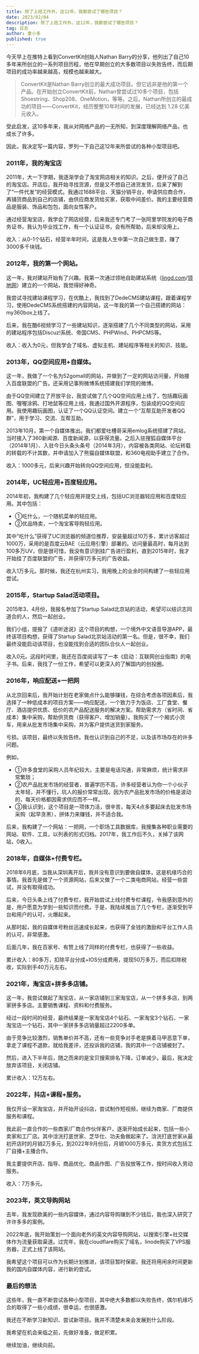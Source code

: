 ```yaml
--- 
title: 除了上班工作外，这12年，我都尝试了哪些项目？
date: 2023/02/04
description: 除了上班工作外，这12年，我都尝试了哪些项目？
tag: 日志
author: 拿小多
published: true
---
```


今天早上在推特上看到ConvertKit创始人Nathan Barry的分享，他列出了自己10多年来所创立的一系列项目历程，他在早期创立的大多数项目以失败告终，而后期项目的成功率越来越高，规模也越来越大。

> ConvertKit是Nathan Barry创立的最大成功项目。但它远非是他的第一个产品。在开始创立ConvertKit前，Nathan曾尝试过10多个项目，包括Shoestring、Shop208、OneMotion，等等。之后，Nathan所创立的最成功的项目——ConvertKit，经历整整10年时间的发展，已经达到 1.28 亿美元收入。

受此启发，这10多年来，我从对网络产品的一无所知，到深度理解网络产品，也成长了许多。

因此，我决定写一篇内容，罗列一下自己这12年来所尝试的各种小型项目吧。

### 2011年，我的淘宝店

2011年，大一下学期，我逐渐学会了淘宝网店相关的知识。之后，便开设了自己的淘宝店。开店后，我开始寻找货源，但是又不想自己进货发货，后来了解到了“一件代发”的经营模式。我通过1688平台、天猫分销平台，申请供应商合作，再铺货商品到自己的店铺，由供应商发货给买家，获取中间差价。我的主要经营商品是服装、饰品和包包，面向女性客户。

通过经营淘宝店，我学会了网店经营，后来我还专门考了一张阿里学院发的电子商务证书，我认为毕业找工作，有一个认证证书，会有所帮助，后来却没用上。

收入：从0-1个钻石，经营半年时间，这是我人生中第一次自己做生意，赚了3000多千块钱。

### 2012年，我的第一个网站。

这一年，我对建站开始有了兴趣。我第一次通过领地自助建站系统（[lingd.com](http://www.lingd.com/)/[领地网](http://www.lingw.net/)）建立的一个网站，我觉得好神奇。

我尝试寻找建站课程学习，在优酷上，我找到了DedeCMS建站课程，跟着课程学习，使用DedeCMS系统搭建的内容网站，这一年我的第一个自己搭建的网站：my360box上线了。

后来，我在酷6视频学习了一些建站知识，逐渐搭建了几个不同类型的网站，采用的建站程序包括Discuz!系统、帝国CMS、PHPWind、PHPCMS等。

收入：收入为0元，但我学会了域名、虚拟主机、建站程序等相关的知识、技能。

### 2013年，QQ空间应用+自媒体。

这一年，我做了一个名为52gomall的网站，并做到了一定的网站访问量，开始接入百度联盟的广告。还采用记事狗微博系统搭建我们学院的微博。

由于QQ空间建立了开放平台，我尝试做了几个QQ空间应用上线了，包括趣玩画图、喔喔涂鸦、打地鼠等应用上线，我通过国外开源程序，包装成的QQ空间应用。我使用趣玩画图，认证了一个QQ认证空间。建立一个“互帮互助开发者QQ群”，用于学习、交流、互帮互助。

2013年10月，第一个自媒体推出。我们都爱吐槽哥采用emlog系统搭建了网站，当时接入了360新闻源、百度新闻源，以获得流量。之后入驻搜狐自媒体平台（2014年1月）、入驻今日头条头条号（2014年3月），内容被各类网站、论坛转载的转载的不计其数，并申请加入了熊猫自媒体联盟，和360电视助手建立了合作。

收入：1000多元，后来兴趣开始转向QQ空间应用，但没能盈利。

### 2014年，UC轻应用+百度轻应用。

2014年初，我构建了几个轻应用并提交上线，包括UC浏览器轻应用和百度轻应用。其中包括：

-   ①吃什么，一个随机菜单的轻应用。
-   ②优品特卖，一个淘宝客导购轻应用。

其中“吃什么”获得了UC浏览器的频道位推荐，安装量超过10万多，累计访客超过1000万，采用的是百度云BAE（云应用引擎）部署的。访问量最高时，每月达到100多万UV，但是很可惜，我没有意识到挂广告进行盈利，直到2015年时，我才开始挂了百度联盟的广告，并获得1万多元的广告收益。

收入1万多元。那时候，我还在杭州实习，我用晚上的业余时间构建了一些轻应用尝试。

### 2015年，Startup Salad活动项目。

2015年3、4月份，我报名参加了Startup Salad北京站的活动，希望可以结识志同道合的人，然后一起创业。

我们小组，提报了《道听途说》这个项目的构想，一个境外中文语音导游APP，最终该项目构想，获得了Startup Salad北京站活动的第一名。但是，很不幸，我们最终没能启动该项目，也没能找到合适的团队合伙人一起创业。

收入0元。这段时间里，我还在百度阅读写了一本《启动：互联网创业指南》的电子书。后来，我找了一份工作，希望可以更深入的了解国内的创投圈。

### 2016年，响应配送+一把网

从北京回来后，我开始计划在老家做点什么能够赚钱，在综合考虑各项因素后，我选择了一种低成本的项目方案——响应配送，一个致力于为饭店、工厂食堂、餐厅、酒店提供优质、低价的农产品配送服务的解决方案。帮助需求方（省时间、省成本）集中采购，帮助供货商（获得客户、增加销量）。我购买了一个厢式小货车，用来从批发市场集中采购，并为客户提供送货到家服务。

亏损。该项目，最终以失败告终。我也认识到自己的不足，以及该市场存在的许多问题。

例如，

-   ①许多食堂的采购人员年纪较大，主要是电话沟通，非常麻烦，统计需求非常繁琐；
-   ②农产品批发市场的经营者，普遍学历不高，许多经营者认为你一个小伙子太年轻，并不懂行，坑人的报价常常出现。因为农产品批发市场的价格是波动的，每天价格都因需求供应而不一样。
-   ③我认识到，这个项目是一项体力活，很辛苦，每天4点多要起床去批发市场采购（起早贪黑），拼体力来赚钱，并不适合我。

后来，我构建了一个网站：一把网，一个职场工具数据库，我搜集各种职业需要的网站、软件、工具，以列表的形式归档。2017年，我工作后不久，关掉了该网站，0收入。

### 2018年，自媒体+付费专栏。

2018年6月底，当我从深圳离开后，我并没有意识到要做自媒体，这是机缘巧合的事情。我首先是做了一个资源网站，后来又做了一个二类电商网站，经营一些尝试，并没有取得成功。

后来，今日头条上线了付费专栏，我开始尝试上线付费专栏课程，令我感到意外的是，用户愿意为学到一些知识而付费。于是，我陆续推出了几个专栏，逐渐受到平台和用户的认可，火爆起来。

从那时起，我的自媒体号粉丝迅速成长起来，也获得了金钱的激励和平台工作人员的认可，非常感激。

后面几年，我在百家号、有赞上线了同样的付费专栏，也获得了一些收益。

累计收入：80多万，扣除平台分成+IOS分成费用，提现50万多万，而后扣除税收，实际到手40万元左右。

### 2021年，淘宝店+拼多多店铺。

这一年，我尝试做起了淘宝店，从一家店铺到三家淘宝店，从一个拼多多店，到两家拼多多店。主要销售课程、资料和付费服务。

经过一段时间的经营，最终结果是一家淘宝店4个钻石、一家淘宝3个钻石、一家淘宝店一个钻石，其中一家拼多多店销量超过2200多单。

由于竞争比较激烈，销售单价并不高，还有一些竞争对手老是换着马甲恶意下单，拿走了课程不退款，就给我差评，还投诉我的店铺，我的其中一个店铺被封了。

然后，进入下半年后，随之而来的是宝贝搜索排名下降，订单减少。最后，我决定放弃该项目，关闭店铺。

累计收入：12万左右。

### 2022年，抖店+课程+服务。

我仅开设一家淘宝店，并开始开设抖店，尝试制作短视频，继续为商家、厂商提供服务和课程。

我此前一直合作的一些商家/厂商合作伙伴客户，逐渐开始成长起来，包括一些小卖家和工厂店。其中浛洸打底世家、芝华仕、功夫鱼做起来了。浛洸打底世家从最初开店时的月销2万多元，到2022年9月份后，月销1000万多元，卖货方式包括工厂自播+主播合作。

我主要提供开店、指导、商品优化、商品作图、广告投放等工作，按时间收入劳动服务。

收入：7万多元。

### 2023年，英文导购网站

去年，我发现欧美的一些内容媒体，通过内容导购赚到不少钱后，我也深入研究了许许多多的案例。

2022年底，我开始策划一个面向老外的英文内容导购网站，以搜索引擎+社交媒体作为流量获取渠道。过完年，我在cloudflare购买了域名，linode购买了VPS服务器，正式上线了该网站。

我希望这个项目可以作为长期计划推进，该项目暂时保密。我还将用闲余时间更新我的国内自媒体内容，进行新的尝试。

### 最后的想法

这些年，我一直不断尝试各种小型项目，其中绝大多数都以失败告终，偶尔机缘巧合的取得了一些小成绩，很幸运，也很感激。

我还在不断学习新知识、尝试新项目。我并不清楚未来会发展到什么阶段。

我希望在机会来临之前，先做好准备，做足积累。

继续加油，继续向前。
